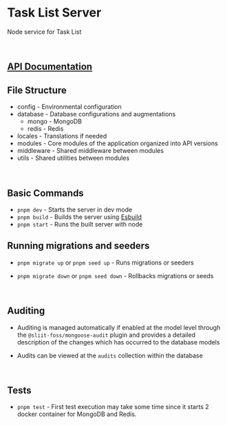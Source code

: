 # Task List Server

Node service for Task List

</br>

## [API Documentation](https://documenter.getpostman.com/view/32343835/2sAYkKGcHH)

## File Structure

- config - Environmental configuration
- database - Database configurations and augmentations
  - mongo - MongoDB
  - redis - Redis
- locales - Translations if needed
- modules - Core modules of the application organized into API versions
- middleware - Shared middleware between modules
- utils - Shared utilities between modules

</br>

## Basic Commands

- `pnpm dev` - Starts the server in dev mode
- `pnpm build` - Builds the server using [Esbuild](https://esbuild.github.io)
- `pnpm start` - Runs the built server with node

## Running migrations and seeders

- `pnpm migrate up` or `pnpm seed up` - Runs migrations or seeders

- `pnpm migrate down` or `pnpm seed down` - Rollbacks migrations or seeds

</br>

## Auditing

- Auditing is managed automatically if enabled at the model level through the `@sliit-foss/mongoose-audit` plugin and provides a detailed description of the changes which has occurred to the database models

- Audits can be viewed at the `audits` collection within the database

</br>

## Tests

- `pnpm test` - First test execution may take some time since it starts 2 docker container for MongoDB and Redis.

</br>
